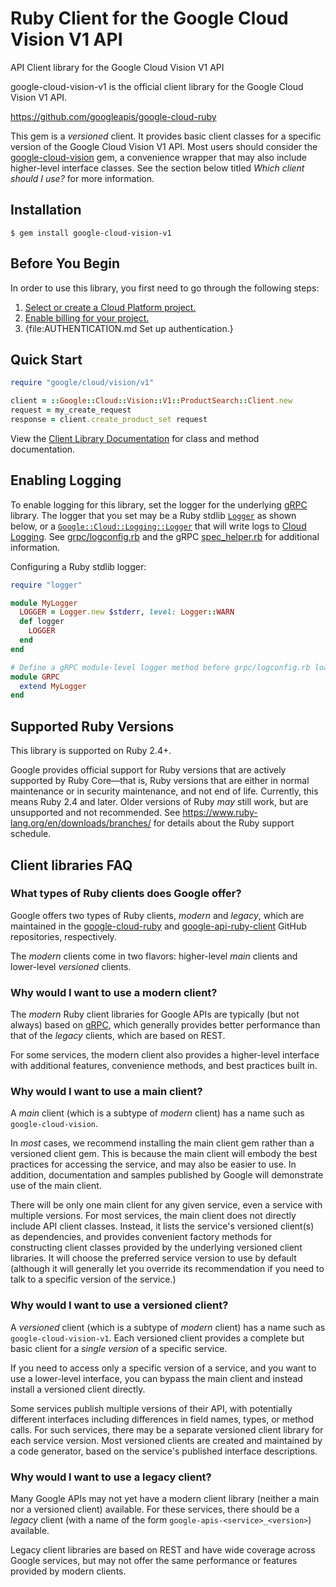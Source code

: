 # Ruby Client for the Google Cloud Vision V1 API

API Client library for the Google Cloud Vision V1 API

google-cloud-vision-v1 is the official client library for the Google Cloud Vision V1 API.

https://github.com/googleapis/google-cloud-ruby

This gem is a _versioned_ client. It provides basic client classes for a
specific version of the Google Cloud Vision V1 API. Most users should consider the
[google-cloud-vision](https://rubygems.org/gems/google-cloud-vision)
gem, a convenience wrapper that may also include higher-level interface classes.
See the section below titled *Which client should I use?* for more information.

## Installation

```
$ gem install google-cloud-vision-v1
```

## Before You Begin

In order to use this library, you first need to go through the following steps:

1. [Select or create a Cloud Platform project.](https://console.cloud.google.com/project)
1. [Enable billing for your project.](https://cloud.google.com/billing/docs/how-to/modify-project#enable_billing_for_a_project)
1. {file:AUTHENTICATION.md Set up authentication.}

## Quick Start

```ruby
require "google/cloud/vision/v1"

client = ::Google::Cloud::Vision::V1::ProductSearch::Client.new
request = my_create_request
response = client.create_product_set request
```

View the [Client Library Documentation](https://googleapis.dev/ruby/google-cloud-vision-v1/latest)
for class and method documentation.

## Enabling Logging

To enable logging for this library, set the logger for the underlying [gRPC](https://github.com/grpc/grpc/tree/master/src/ruby) library.
The logger that you set may be a Ruby stdlib [`Logger`](https://ruby-doc.org/stdlib/libdoc/logger/rdoc/Logger.html) as shown below,
or a [`Google::Cloud::Logging::Logger`](https://googleapis.dev/ruby/google-cloud-logging/latest)
that will write logs to [Cloud Logging](https://cloud.google.com/logging/). See [grpc/logconfig.rb](https://github.com/grpc/grpc/blob/master/src/ruby/lib/grpc/logconfig.rb)
and the gRPC [spec_helper.rb](https://github.com/grpc/grpc/blob/master/src/ruby/spec/spec_helper.rb) for additional information.

Configuring a Ruby stdlib logger:

```ruby
require "logger"

module MyLogger
  LOGGER = Logger.new $stderr, level: Logger::WARN
  def logger
    LOGGER
  end
end

# Define a gRPC module-level logger method before grpc/logconfig.rb loads.
module GRPC
  extend MyLogger
end
```

## Supported Ruby Versions

This library is supported on Ruby 2.4+.

Google provides official support for Ruby versions that are actively supported
by Ruby Core—that is, Ruby versions that are either in normal maintenance or
in security maintenance, and not end of life. Currently, this means Ruby 2.4
and later. Older versions of Ruby _may_ still work, but are unsupported and not
recommended. See https://www.ruby-lang.org/en/downloads/branches/ for details
about the Ruby support schedule.

## Client libraries FAQ

### What types of Ruby clients does Google offer?

Google offers two types of Ruby clients, _modern_ and _legacy_, which are
maintained in the
[google-cloud-ruby](https://github.com/googleapis/google-cloud-ruby) and
[google-api-ruby-client](https://github.com/googleapis/google-api-ruby-client)
GitHub repositories, respectively.

The _modern_ clients come in two flavors: higher-level _main_ clients
and lower-level _versioned_ clients.

### Why would I want to use a modern client?

The _modern_ Ruby client libraries for Google APIs are typically (but not
always) based on [gRPC](https://grpc.io/), which generally provides better
performance than that of the _legacy_ clients, which are based on REST.

For some services, the modern client also provides a higher-level interface
with additional features, convenience methods, and best practices built in.

### Why would I want to use a main client?

A _main_ client (which is a subtype of _modern_ client) has a name such as
`google-cloud-vision`.

In _most_ cases, we recommend installing the main client gem rather than a
versioned client gem. This is because the main client will embody the best
practices for accessing the service, and may also be easier to use. In
addition, documentation and samples published by Google will demonstrate use
of the main client.

There will be only one main client for any given service, even a service with
multiple versions. For most services, the main client does not directly include
API client classes. Instead, it lists the service's versioned client(s) as
dependencies, and provides convenient factory methods for constructing client
classes provided by the underlying versioned client libraries. It will choose
the preferred service version to use by default (although it will generally let
you override its recommendation if you need to talk to a specific version of the
service.)

### Why would I want to use a versioned client?

A _versioned_ client (which is a subtype of _modern_ client) has a name such as
`google-cloud-vision-v1`. Each versioned client provides a complete but basic client
for a _single version_ of a specific service.

If you need to access only a specific version of a service, and you want to use
a lower-level interface, you can bypass the main client and instead install a
versioned client directly.

Some services publish multiple versions of their API, with potentially different
interfaces including differences in field names, types, or method calls. For
such services, there may be a separate versioned client library for each service
version. Most versioned clients are created and maintained by a code generator,
based on the service's published interface descriptions.

### Why would I want to use a legacy client?

Many Google APIs may not yet have a modern client library (neither a
main nor a versioned client) available. For these services, there should be a
_legacy_ client (with a name of the form `google-apis-<service>_<version>`)
available.

Legacy client libraries are based on REST and have wide coverage across Google
services, but may not offer the same performance or features provided by modern
clients.
